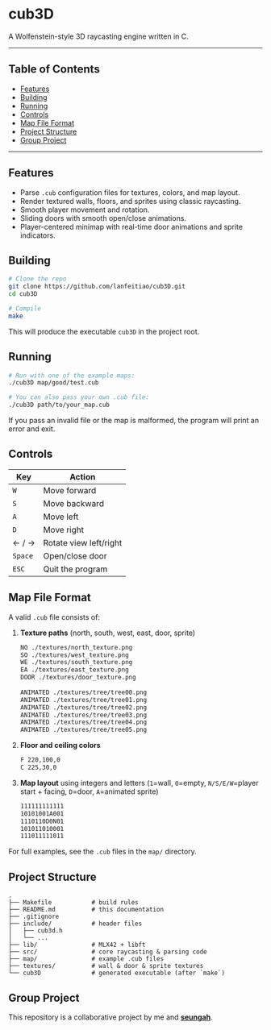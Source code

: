 # cub3D

A Wolfenstein-style 3D raycasting engine written in C.

---

## Table of Contents

* [Features](#features)
* [Building](#building)
* [Running](#running)
* [Controls](#controls)
* [Map File Format](#map-file-format)
* [Project Structure](#project-structure)
* [Group Project](#group-project)


---

## Features

* Parse `.cub` configuration files for textures, colors, and map layout.
* Render textured walls, floors, and sprites using classic raycasting.
* Smooth player movement and rotation.
* Sliding doors with smooth open/close animations.
* Player-centered minimap with real-time door animations and sprite indicators.

## Building

```sh
# Clone the repo
git clone https://github.com/lanfeitiao/cub3D.git
cd cub3D

# Compile
make
```

This will produce the executable `cub3D` in the project root.

## Running

```sh
# Run with one of the example maps:
./cub3D map/good/test.cub

# You can also pass your own .cub file:
./cub3D path/to/your_map.cub
```

If you pass an invalid file or the map is malformed, the program will print an error and exit.

## Controls

| Key            | Action                 |
| -------------- | ---------------------- |
| `W`            | Move forward           |
| `S`            | Move backward          |
| `A`            | Move left              |
| `D`            | Move right             |
| ← / →          | Rotate view left/right |
| `Space`        | Open/close door        |
| `ESC`          | Quit the program       |

## Map File Format

A valid `.cub` file consists of:

1. **Texture paths** (north, south, west, east, door, sprite)

   ```txt
   NO ./textures/north_texture.png
   SO ./textures/west_texture.png
   WE ./textures/south_texture.png
   EA ./textures/east_texture.png
   DOOR ./textures/door_texture.png
    
   ANIMATED ./textures/tree/tree00.png
   ANIMATED ./textures/tree/tree01.png
   ANIMATED ./textures/tree/tree02.png
   ANIMATED ./textures/tree/tree03.png
   ANIMATED ./textures/tree/tree04.png
   ANIMATED ./textures/tree/tree05.png
   ```
2. **Floor and ceiling colors**

   ```txt
   F 220,100,0
   C 225,30,0
   ```
3. **Map layout** using integers and letters (`1`=wall, `0`=empty, `N/S/E/W`=player start + facing, `D`=door, `A`=animated sprite)

   ```txt
   111111111111   
   10101001A001
   1110110D0N01
   101011010001
   111011111011
   ```
For full examples, see the `.cub` files in the `map/` directory.

## Project Structure

```
.
├── Makefile           # build rules
├── README.md          # this documentation
├── .gitignore
├── include/           # header files
│   ├── cub3d.h
│   └── ...
├── lib/               # MLX42 + libft
├── src/               # core raycasting & parsing code
├── map/               # example .cub files
├── textures/          # wall & door & sprite textures
└── cub3D              # generated executable (after `make`)
```
## Group Project

This repository is a collaborative project by me and **[seungah](https://github.com/seungahpyun)**.

